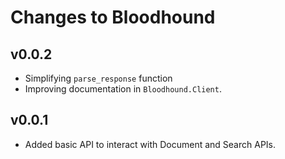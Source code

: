 # Changes to Bloodhound

## v0.0.2

* Simplifying `parse_response` function
* Improving documentation in `Bloodhound.Client`.

## v0.0.1

* Added basic API to interact with Document and Search APIs.
